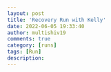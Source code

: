 ```yaml
---
layout: post
title: 'Recovery Run with Kelly'
date: 2022-06-05 19:33:40
author: multishiv19
comments: true
category: [runs]
tags: [Run]
description: 
---
```


<div width='100%' class='strava-embed-placeholder' data-embed-type='activity' data-embed-id='7257462444'></div>
<script src='https://strava-embeds.com/embed.js'></script>
